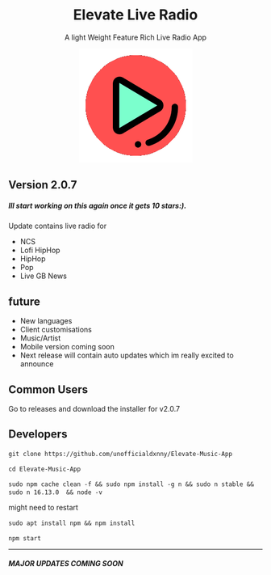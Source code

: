 <h1 align="center">Elevate Live Radio</h1>
<p align="center">A light Weight Feature Rich Live Radio App</p>


<p align="center">
<img src="./logo.png" alt="LOGO" class="center">
</p>


## Version 2.0.7

##### Ill start working on this again once it gets 10 stars:).
Update contains live radio for 

- NCS
- Lofi HipHop
- HipHop
- Pop
- Live GB News


## future

- New languages
- Client customisations
- Music/Artist
- Mobile version coming soon
- Next release will contain auto updates which im really excited to announce


## Common Users

Go to releases and download the installer for v2.0.7

## Developers 

```
git clone https://github.com/unofficialdxnny/Elevate-Music-App

```

``` 
cd Elevate-Music-App

```

``` 
sudo npm cache clean -f && sudo npm install -g n && sudo n stable && sudo n 16.13.0  && node -v

```
might need to restart


```
sudo apt install npm && npm install

```

```
npm start

```
-----

##### MAJOR UPDATES COMING SOON
